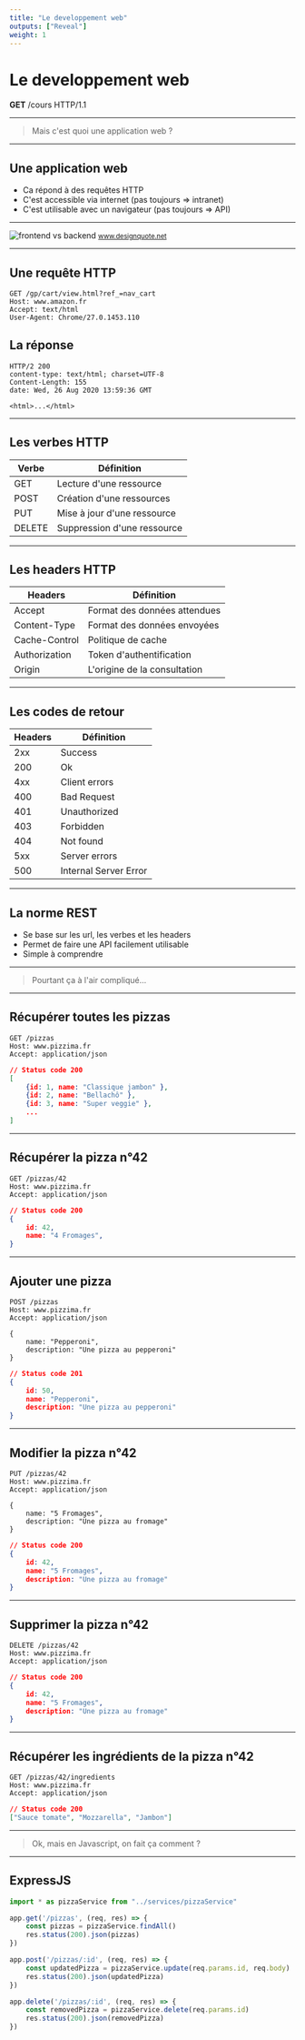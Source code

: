 ```yaml
---
title: "Le developpement web"
outputs: ["Reveal"]
weight: 1
---
```


# Le developpement web
**GET** /cours HTTP/1.1

---


> Mais c'est quoi une application web ?


---

## Une application web 

 * Ca répond à des requêtes HTTP
 * C'est accessible via internet (pas toujours => intranet)
 * C'est utilisable avec un navigateur (pas toujours => API)

---

![frontend vs backend](./web-app.jpg)
<small style="text-align: right;">www.designquote.net</small>


---

## Une requête HTTP

```HTTP
GET /gp/cart/view.html?ref_=nav_cart
Host: www.amazon.fr
Accept: text/html
User-Agent: Chrome/27.0.1453.110
```

## La réponse

```HTTP
HTTP/2 200 
content-type: text/html; charset=UTF-8
Content-Length: 155
date: Wed, 26 Aug 2020 13:59:36 GMT

<html>...</html>
```

---


## Les verbes HTTP

| Verbe     | Définition                    |
| --------- | ----------------------------- |
| GET       | Lecture d'une ressource       |
| POST      | Création d'une ressources     |
| PUT       | Mise à jour d'une ressource   |
| DELETE    | Suppression d'une ressource   |

---

## Les headers HTTP

| Headers       | Définition                    |
| ------------- | ----------------------------- |
| Accept        | Format des données attendues  |
| Content-Type  | Format des données envoyées   |
| Cache-Control | Politique de cache            |
| Authorization | Token d'authentification      |
| Origin        | L'origine de la consultation  |

---

## Les codes de retour


| Headers       | Définition                    |
| ------------- | ----------------------------- |
| 2xx           | Success                       |
| 200           | Ok                            |
| 4xx           | Client errors                 |
| 400           | Bad Request                   |
| 401           | Unauthorized                  |
| 403           | Forbidden                     |
| 404           | Not found                     |
| 5xx           | Server errors                 |
| 500           | Internal Server Error         |

---

## La norme REST

 * Se base sur les url, les verbes et les headers
 * Permet de faire une API facilement utilisable
 * Simple à comprendre

---

> Pourtant ça à l'air compliqué...

---

## Récupérer toutes les pizzas

```HTTP
GET /pizzas
Host: www.pizzima.fr
Accept: application/json
```

```json
// Status code 200
[
    {id: 1, name: "Classique jambon" },
    {id: 2, name: "Bellachô" },
    {id: 3, name: "Super veggie" },
    ...
]
```

---

## Récupérer la pizza n°42

```HTTP
GET /pizzas/42
Host: www.pizzima.fr
Accept: application/json
```

```json
// Status code 200
{
    id: 42, 
    name: "4 Fromages",
}
```

---

## Ajouter une pizza

```HTTP
POST /pizzas
Host: www.pizzima.fr
Accept: application/json

{
    name: "Pepperoni",
    description: "Une pizza au pepperoni"
}
```

```json
// Status code 201
{
    id: 50,
    name: "Pepperoni",
    description: "Une pizza au pepperoni"
}
```

---

## Modifier la pizza n°42

```HTTP
PUT /pizzas/42
Host: www.pizzima.fr
Accept: application/json

{
    name: "5 Fromages",
    description: "Une pizza au fromage"
}
```

```json
// Status code 200
{
    id: 42,
    name: "5 Fromages",
    description: "Une pizza au fromage"
}
```

---

## Supprimer la pizza n°42

```HTTP
DELETE /pizzas/42
Host: www.pizzima.fr
Accept: application/json
```

```json
// Status code 200
{
    id: 42,
    name: "5 Fromages",
    description: "Une pizza au fromage"
}
```

---

## Récupérer les ingrédients de la pizza n°42

```HTTP
GET /pizzas/42/ingredients
Host: www.pizzima.fr
Accept: application/json
```

```json
// Status code 200
["Sauce tomate", "Mozzarella", "Jambon"]
```

---

> Ok, mais en Javascript, on fait ça comment ?

---

## ExpressJS

```javascript
import * as pizzaService from "../services/pizzaService"

app.get('/pizzas', (req, res) => {
    const pizzas = pizzaService.findAll()
    res.status(200).json(pizzas)
})

app.post('/pizzas/:id', (req, res) => {
    const updatedPizza = pizzaService.update(req.params.id, req.body)
    res.status(200).json(updatedPizza)
})

app.delete('/pizzas/:id', (req, res) => {
    const removedPizza = pizzaService.delete(req.params.id)
    res.status(200).json(removedPizza)
})
```
